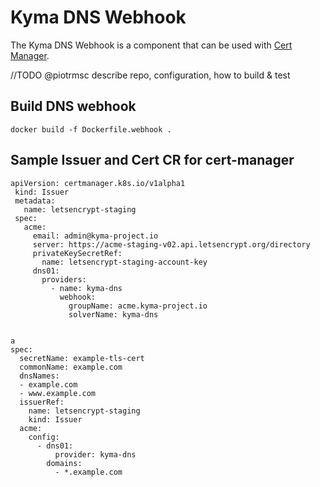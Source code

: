 # Kyma DNS Webhook

The Kyma DNS Webhook is a component that can be used with [Cert Manager](https://cert-manager.netlify.com/).

//TODO @piotrmsc describe repo, configuration, how to build & test
## Build DNS webhook

 `docker build -f Dockerfile.webhook . `
 
 ## Sample Issuer and Cert CR for cert-manager
 
 ```
 apiVersion: certmanager.k8s.io/v1alpha1
  kind: Issuer
  metadata:
    name: letsencrypt-staging
  spec:
    acme:
      email: admin@kyma-project.io
      server: https://acme-staging-v02.api.letsencrypt.org/directory
      privateKeySecretRef:
        name: letsencrypt-staging-account-key
      dns01:
        providers:
          - name: kyma-dns
            webhook:
              groupName: acme.kyma-project.io
              solverName: kyma-dns
                           
```                

```
a
spec:
  secretName: example-tls-cert
  commonName: example.com
  dnsNames:
  - example.com
  - www.example.com
  issuerRef:
    name: letsencrypt-staging
    kind: Issuer
  acme:
    config:
      - dns01:
          provider: kyma-dns
        domains:
          - *.example.com
          
```
